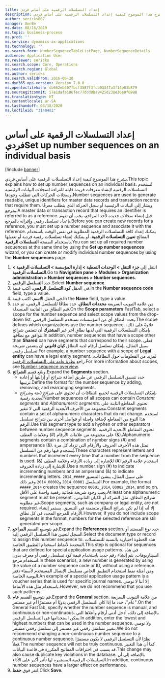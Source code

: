 ```yaml
---
title: إعداد التسلسلات الرقمية على أساس فردي
description: يشرح هذا الموضوع كيفية إعداد التسلسلات الرقمية على أساس فردي.
author: sericks007
manager: AnnBe
ms.date: 08/16/2019
ms.topic: business-process
ms.prod: ''
ms.service: dynamics-ax-applications
ms.technology: ''
ms.search.form: NumberSequenceTableListPage, NumberSequenceDetails
audience: Application User
ms.reviewer: sericks
ms.search.scope: Core, Operations
ms.search.region: Global
ms.author: sericks
ms.search.validFrom: 2016-06-30
ms.dyn365.ops.version: Version 7.0.0
ms.openlocfilehash: db662eb407fbcf3587f3fcb03347a3f14e83b879
ms.sourcegitcommit: 57e1dafa186fec77ddd8ba9425d238e36e0f0998
ms.translationtype: HT
ms.contentlocale: ar-SA
ms.lasthandoff: 03/18/2020
ms.locfileid: "3140482"
---
```

# <a name="set-up-number-sequences-on-an-individual-basis"></a><span data-ttu-id="08f12-103">إعداد التسلسلات الرقمية على أساس فردي</span><span class="sxs-lookup"><span data-stu-id="08f12-103">Set up number sequences on an individual basis</span></span>

[!include [banner](../../includes/banner.md)]

<span data-ttu-id="08f12-104">يشرح هذا الموضوع كيفية إعداد التسلسلات الرقمية على أساس فردي.</span><span class="sxs-lookup"><span data-stu-id="08f12-104">This topic explains how to set up number sequences on an individual basis.</span></span> <span data-ttu-id="08f12-105">تُستخدم التسلسلات الرقمية لإنشاء معرفات فريدة قابلة للقراءة لسجلات البيانات الرئيسية وسجلات الحركات التي تتطلب وجودها.</span><span class="sxs-lookup"><span data-stu-id="08f12-105">Number sequences are used to generate readable, unique identifiers for master data records and transaction records that require them.</span></span> <span data-ttu-id="08f12-106">ويشار إلى البيانات الرئيسية أو سجل الحركة الذي يتطلب معرفًا بمرجع.</span><span class="sxs-lookup"><span data-stu-id="08f12-106">A master data or transaction record that requires an identifier is referred to as a reference.</span></span> <span data-ttu-id="08f12-107">قبل إنشاء سجلات جديدة لأحد المراجع، يجب أن تقوم بإعداد تسلسل رقمي وإقرانه بالمرجع.</span><span class="sxs-lookup"><span data-stu-id="08f12-107">Before you can create new records for a reference, you must set up a number sequence and associate it with the reference.</span></span> <span data-ttu-id="08f12-108">يمكنك إعداد كافة التسلسلات الرقمية المطلوبة في نفس الوقت باستخدام المعالج **تعيين التسلسلات الرقمية‬**، أو يمكنك إنشاء تسلسلات رقمية فردية أو تعديلها باستخدام الصفحة **التسلسلات الرقمية‬**.</span><span class="sxs-lookup"><span data-stu-id="08f12-108">You can set up all required number sequences at the same time by using the **Set up number sequences** wizard, or you can create or modify individual number sequences by using the **Number sequences** page.</span></span>

1. <span data-ttu-id="08f12-109">انتقل إلى **جزء التنقل > الوحدات النمطية > إدارة المؤسسة > التسلسلات الرقمية > التسلسلات الرقمية**.</span><span class="sxs-lookup"><span data-stu-id="08f12-109">Go to **Navigation pane > Modules > Organization administration > Number sequences > Number sequences**.</span></span>
2. <span data-ttu-id="08f12-110">حدد **التسلسل الرقمي**.</span><span class="sxs-lookup"><span data-stu-id="08f12-110">Select **Number sequence**.</span></span>
3. <span data-ttu-id="08f12-111">في الحقل **كود التسلسل الرقمي‬**، اكتب قيمة.</span><span class="sxs-lookup"><span data-stu-id="08f12-111">In the **Number sequence code** field, type a value.</span></span>
4. <span data-ttu-id="08f12-112">في الحقل **الاسم**، اكتب قيمة.</span><span class="sxs-lookup"><span data-stu-id="08f12-112">In the **Name** field, type a value.</span></span>
5. <span data-ttu-id="08f12-113">من علامة التبويب السريعة **محددات النطاق**، حدد نطاقًا للتسلسل الرقمي، ثم حدد قيم النطاق من القائمة المنسدلة.</span><span class="sxs-lookup"><span data-stu-id="08f12-113">On the **Scope parameters** FastTab, select a scope for the number sequence and select scope values from the drop-down list.</span></span> <span data-ttu-id="08f12-114">يحدد النطاق أي من المؤسسات تستخدم التسلسل الرقمي.</span><span class="sxs-lookup"><span data-stu-id="08f12-114">The scope defines which organizations use the number sequence.</span></span> <span data-ttu-id="08f12-115">علاوةً على ذلك، بإمكان التسلسلات الرقمية التي لديها نطاق آخر غير **المشترك** أن تتضمن شرائح تتوافق مع نطاقها.</span><span class="sxs-lookup"><span data-stu-id="08f12-115">In addition, number sequences that have a scope other than **Shared** can have segments that correspond to their scope.</span></span> <span data-ttu-id="08f12-116">فعلى سبيل المثال، بإمكان تسلسل أرقام لديه النطاق **كيان قانوني** أن يتضمن شريحة تسلسل رقمي.</span><span class="sxs-lookup"><span data-stu-id="08f12-116">For example, a number sequence with a scope of **Legal entity** can have a legal entity segment.</span></span> <span data-ttu-id="08f12-117">لمزيد من المعلومات حول النطاقات، راجع [نظرة عامة على التسلسلات الرقمية](https://docs.microsoft.com/dynamics365/unified-operations/fin-and-ops/organization-administration/number-sequence-overview).</span><span class="sxs-lookup"><span data-stu-id="08f12-117">For more information about scopes, see [Number sequence overview](https://docs.microsoft.com/dynamics365/unified-operations/fin-and-ops/organization-administration/number-sequence-overview).</span></span> 
6. <span data-ttu-id="08f12-118">وسّع قسم **الشرائح**.</span><span class="sxs-lookup"><span data-stu-id="08f12-118">Expand the **Segments** section.</span></span>
    - <span data-ttu-id="08f12-119">حدد تنسيق التسلسل الرقمي عن طريق إضافة شرائح أو إزالتها أو إعادة ترتيبها.</span><span class="sxs-lookup"><span data-stu-id="08f12-119">Define the format for the number sequence by adding, removing, and rearranging segments.</span></span>  
    - <span data-ttu-id="08f12-120">بإمكان التسلسلات الرقمية لجميع النطاقات أن تحتوي على *شرائح ثابتة* و*شرائح أبجدية رقمية*.</span><span class="sxs-lookup"><span data-stu-id="08f12-120">Number sequences of all scopes can contain *Constant segments* and *Alphanumeric segments*.</span></span> <span data-ttu-id="08f12-121">تحتوي المقاطع الثابتة على مجموعة من الأحرف الأبجدية الرقمية التي لا تتغير.</span><span class="sxs-lookup"><span data-stu-id="08f12-121">Constant segments contain a set of alphanumeric characters that do not change.</span></span> <span data-ttu-id="08f12-122">استخدم هذا النوع من المقاطع لإضافة واصلة أو فواصل أخرى بين شرائح تسلسل الرقم.</span><span class="sxs-lookup"><span data-stu-id="08f12-122">Use this segment type to add a hyphen or other separators between number sequence segments.</span></span> <span data-ttu-id="08f12-123">تحتوي المقاطع الأبجدية الرقمية على مجموعة من علامات الأرقام (#) وعلامات العطف (&).</span><span class="sxs-lookup"><span data-stu-id="08f12-123">Alphanumeric segments contain a combination of number signs (#) and ampersands (&).</span></span> <span data-ttu-id="08f12-124">تمثل هذه الأحرف الحروف والأرقام التي تزداد كل مرة يُستخدم فيها رقم من التسلسل.</span><span class="sxs-lookup"><span data-stu-id="08f12-124">These characters represent letters and numbers that increment every time that a number from the sequence is used.</span></span> <span data-ttu-id="08f12-125">استخدم علامة الرقم (#) للإشارة إلى زيادة الأرقام وعلامة العطف (&) للإشارة إلى زيادة الحروف.</span><span class="sxs-lookup"><span data-stu-id="08f12-125">Use a number sign (#) to indicate incrementing numbers and an ampersand (&) to indicate incrementing letters.</span></span> <span data-ttu-id="08f12-126">على سبيل المثال، ينشئ التنسيق `#####_2014` التسلسل `00001_2014` و`00002_2014` وغير ذلك.</span><span class="sxs-lookup"><span data-stu-id="08f12-126">For example, the format `#####_2014` creates the sequence `00001_2014`, `00002_2014`, and so on.</span></span> <span data-ttu-id="08f12-127">يجب وجود شريحة هجائية رقمية واحدة على الأقل.</span><span class="sxs-lookup"><span data-stu-id="08f12-127">At least one alphanumeric segment must be present.</span></span> <span data-ttu-id="08f12-128">شرائح النطاق، مثل الشركة أو الكيان القانوني، غير مطلوبة.</span><span class="sxs-lookup"><span data-stu-id="08f12-128">Scope segments, such as company or legal entity, are not required.</span></span> <span data-ttu-id="08f12-129">إلا أنه إذا لم تكن شرائح النطاق متضمنة في التنسيق، يستمر إنشاء الأرقام للمرجع المحدد في كل نطاق.</span><span class="sxs-lookup"><span data-stu-id="08f12-129">However, if you do not include scope segments in the format, numbers for the selected reference are still generated per scope.</span></span>  
7. <span data-ttu-id="08f12-130">قم بتوسيع القسم **المراجع**.</span><span class="sxs-lookup"><span data-stu-id="08f12-130">Expand the **References** section.</span></span> <span data-ttu-id="08f12-131">حدد نوع المستند أو السجل لتعيين هذا التسلسل الرقمي إليه.</span><span class="sxs-lookup"><span data-stu-id="08f12-131">Select the document type or record to assign this number sequence to.</span></span> <span data-ttu-id="08f12-132">هذه الخطوة اختيارية بالنسبة للتسلسلات المحددة لأنماط استخدام التطبيق الخاصة.</span><span class="sxs-lookup"><span data-stu-id="08f12-132">This step is optional for sequences that are defined for special application usage patterns.</span></span> <span data-ttu-id="08f12-133">في هذه السيناريوهات، يتم إنشاء رقم جديد باستخدام قيمة كود تسلسل رقمي أو معرف بدون استخدام مرجع.</span><span class="sxs-lookup"><span data-stu-id="08f12-133">In these scenarios, a new number is generated by using the value of a number sequence code or ID, without using a reference.</span></span> <span data-ttu-id="08f12-134">ومن أمثلة نمط استخدام التطبيق الخاص مسلسل الإيصال المستخدم لأسماء دفتر اليومية الخاصة.</span><span class="sxs-lookup"><span data-stu-id="08f12-134">An example of a special application usage pattern is a voucher series that is used for specific journal names.</span></span> <span data-ttu-id="08f12-135">إلا أننا لا نوصي باستخدام مثل هذه الأنماط.</span><span class="sxs-lookup"><span data-stu-id="08f12-135">However, we do not recommend that you use such patterns.</span></span>  
8. <span data-ttu-id="08f12-136">قم بتوسيع القسم **عام**.</span><span class="sxs-lookup"><span data-stu-id="08f12-136">Expand the **General** section.</span></span> <span data-ttu-id="08f12-137">من علامة التبويب السريعة "عام"، حدد ما إذا كان التسلسل الرقمي يدويًا أم مستمرًا أم غير مستمر.</span><span class="sxs-lookup"><span data-stu-id="08f12-137">On the General FastTab, specify whether the number sequence is manual, and continuous or non-continuous.</span></span> <span data-ttu-id="08f12-138">بالإضافة إلى ذلك، أدخل أدنى أرقام وأعلاها التي يمكن استخدامها في التسلسل الرقمي.</span><span class="sxs-lookup"><span data-stu-id="08f12-138">In addition, enter the lowest and highest numbers that can be used in the number sequence.</span></span> <span data-ttu-id="08f12-139">ولا نوصي بتغيير تسلسل رقمي غير مستمر إلى تسلسل رقمي مستمر.</span><span class="sxs-lookup"><span data-stu-id="08f12-139">We do not recommend changing a non-continuous number sequence to a continuous number sequence.</span></span> <span data-ttu-id="08f12-140">نظرًا لأن التسلسل الرقمي لا يكون مستمرًا فعلاً.</span><span class="sxs-lookup"><span data-stu-id="08f12-140">The number sequence will not be truly continuous.</span></span> <span data-ttu-id="08f12-141">كما أن هذا التغيير قد يسبب في اختراقات المفاتيح المكررة في قاعدة البيانات.</span><span class="sxs-lookup"><span data-stu-id="08f12-141">This change may also cause duplicate key violations in the database.</span></span> <span data-ttu-id="08f12-142">بالإضافة إلى أن التسلسلات الرقمية المستمرة لها تأثير أكبر على الأداء.</span><span class="sxs-lookup"><span data-stu-id="08f12-142">In addition, continuous number sequences have a larger effect on performance.</span></span>   
9. <span data-ttu-id="08f12-143">انقر فوق **حفظ**.</span><span class="sxs-lookup"><span data-stu-id="08f12-143">Click **Save**.</span></span>


